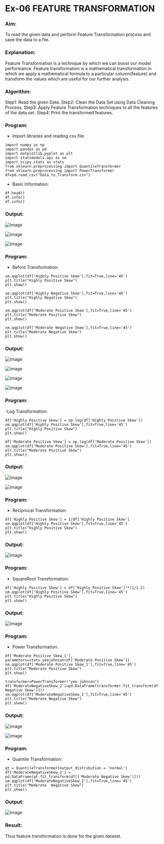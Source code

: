 # Ex-06 FEATURE TRANSFORMATION
### Aim:
To read the given data and perform Feature Transformation process and save the data to a file.
### Explanation:
Feature Transformation is a technique by which we can boost our model performance. Feature transformation is a mathematical transformation in which we apply a mathematical formula to a particular column(feature) and transform the values which are useful for our further analysis.
### Algorithm:
Step1: Read the given Data.
Step2: Clean the Data Set using Data Cleaning Process.
Step3: Apply Feature Transformation techniques to all the features of the data set.
Step4: Print the transformed features.
### Program:
- Import libraries and reading csv file:
```
import numpy as np
import pandas as pd
import matplotlib.pyplot as plt
import statsmodels.api as sm
import scipy.stats as stats
from sklearn.preprocessing import QuantileTransformer
from sklearn.preprocessing import PowerTransformer
df=pd.read_csv("Data_to_Transform.csv")
```
- Basic Information:
```
df.head()
df.info()
df.info()
```
### Output:

![image](https://github.com/22002102/ODD2023-Datascience-Ex06/assets/119091638/be5882db-9363-4c7d-83ca-9ac8eecc77d2)


![image](https://github.com/22002102/ODD2023-Datascience-Ex06/assets/119091638/1e374d35-9db2-4d4c-abf7-460e041e1889)


![image](https://github.com/22002102/ODD2023-Datascience-Ex06/assets/119091638/579ae4ba-4319-413f-8d5b-36da644a8adc)


### Program:

- Before Transformation:

```
sm.qqplot(df['Highly Positive Skew'],fit=True,line='45')
plt.title("Highly Positive Skew")
plt.show()

sm.qqplot(df['Highly Negative Skew'],fit=True,line='45')
plt.title("Highly Negative Skew")
plt.show()

sm.qqplot(df['Moderate Positive Skew'],fit=True,line='45')
plt.title("Moderate Positive Skew")
plt.show()

sm.qqplot(df['Moderate Negative Skew'],fit=True,line='45')
plt.title("Moderate Negative Skew")
plt.show()
```
### Output:

![image](https://github.com/22002102/ODD2023-Datascience-Ex06/assets/119091638/4625d498-3b56-4c74-ad94-946bdfb82caf)


![image](https://github.com/22002102/ODD2023-Datascience-Ex06/assets/119091638/50e8990e-531b-40fc-b95e-9fe6529d06a3)


![image](https://github.com/22002102/ODD2023-Datascience-Ex06/assets/119091638/ff0f1b87-8e9d-4b90-9638-e95486b39e9f)


![image](https://github.com/22002102/ODD2023-Datascience-Ex06/assets/119091638/4194cca1-d54d-43be-8594-d3f950bdc504)

### Program:

-Log Transformation:

```
df['Highly Positive Skew'] = np.log(df['Highly Positive Skew'])
sm.qqplot(df['Highly Positive Skew'],fit=True,line='45')
plt.title("Highly Positive Skew")
plt.show()

df['Moderate Positive Skew'] = np.log(df['Moderate Positive Skew'])
sm.qqplot(df['Moderate Positive Skew'],fit=True,line='45')
plt.title("Moderate Positive Skew")
plt.show()
```

### Output:

![image](https://github.com/22002102/ODD2023-Datascience-Ex06/assets/119091638/10836db6-5875-4301-bf47-4171af631ab9)


![image](https://github.com/22002102/ODD2023-Datascience-Ex06/assets/119091638/9cf74773-4b19-4223-aa94-2e1415f3f03d)

### Program:

- Reciprocal Transformation:

```
df['Highly Positive Skew'] = 1/df['Highly Positive Skew']
sm.qqplot(df['Highly Positive Skew'],fit=True,line='45')
plt.title("Highly Positive Skew")
plt.show()
```
### Output:

![image](https://github.com/22002102/ODD2023-Datascience-Ex06/assets/119091638/ad57bea2-3d89-4c1b-8455-2912ba71ea50)

### Program:

- SquareRoot Transformation:

```
df['Highly Positive Skew'] = df['Highly Positive Skew']**(1/1.2)
sm.qqplot(df['Highly Positive Skew'],fit=True,line='45')
plt.title("Highly Positive Skew")
plt.show()
```

### Output:

![image](https://github.com/22002102/ODD2023-Datascience-Ex06/assets/119091638/6bcad102-1050-49c3-8f1a-05c5723541ae)

### Program:

- Power Transformation:

```
df['Moderate Positive Skew_1'], parameters=stats.yeojohnson(df['Moderate Positive Skew'])
sm.qqplot(df['Moderate Positive Skew_1'],fit=True,line='45')
plt.title("Moderate Positive Skew")
plt.show()

transformer=PowerTransformer("yeo-johnson")
df['ModerateNegativeSkew_2']=pd.DataFrame(transformer.fit_transform(df[['Moderate Negative Skew']]))
sm.qqplot(df['ModerateNegativeSkew_2'],fit=True,line='45')
plt.title("Moderate Negative Skew")
plt.show()
```

### Output:

![image](https://github.com/22002102/ODD2023-Datascience-Ex06/assets/119091638/4a8d02d2-d993-43da-ae1f-732000a442ed)


![image](https://github.com/22002102/ODD2023-Datascience-Ex06/assets/119091638/3a4e1dd1-a367-492b-8a8d-5441be52400a)


### Program:

- Quantile Transformation:

```
qt = QuantileTransformer(output_distribution = 'normal')
df['ModerateNegativeSkew_2'] = pd.DataFrame(qt.fit_transform(df[['Moderate Negative Skew']]))
sm.qqplot(df['ModerateNegativeSkew_2'],fit=True,line='45')
plt.title("Moderate  Negative Skew")
plt.show()
```

### Output:

![image](https://github.com/22002102/ODD2023-Datascience-Ex06/assets/119091638/367d706f-50b2-47a5-b231-aa654c8d2275)


### Result:
Thus feature transformation is done for the given dataset.
